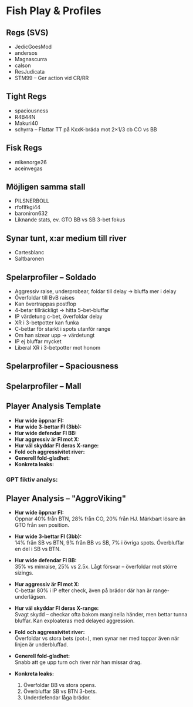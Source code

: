 # Fish Play & Profiles

## Regs (SVS)
- JedicGoesMod
- andersos
- Magnascurra
- calson
- ResJudicata
- STM99 – Ger action vid CR/RR

## Tight Regs
- spaciousness
- R4B44N
- Makuri40
- schyrra – Flattar TT på KxxK-bräda mot 2×1/3 cb CO vs BB

## Fisk Regs
- mikenorge26
- aceinvegas

## Möjligen samma stall
- PILSNERBOLL
- rfoflfkgi44
- baroniron632
- Liknande stats, ev. GTO BB vs SB 3-bet fokus

## Synar tunt, x:ar medium till river
- Cartesblanc
- Saltbaronen

## Spelarprofiler – Soldado
- Aggressiv raise, underprobear, foldar till delay → bluffa mer i delay
- Överfoldar till BvB raises
- Kan övertrappas postflop
- 4-betar tillräckligt → hitta 5-bet-bluffar
- IP värdetung c-bet, överfoldar delay
- XR i 3-betpotter kan funka
- C-bettar för starkt i spots utanför range
- Om han sizear upp → värdetungt
- IP ej bluffar mycket
- Liberal XR i 3-betpotter mot honom

## Spelarprofiler – Spaciousness


## Spelarprofiler – Mall
## Player Analysis Template

- **Hur wide öppnar FI:**  
- **Hur wide 3-bettar FI (3bb):**  
- **Hur wide defendar FI BB:**  
- **Hur aggressiv är FI mot X:**  
- **Hur väl skyddar FI deras X-range:**  
- **Fold och aggressivitet river:**  
- **Generell fold-gladhet:**  
- **Konkreta leaks:**  


### GPT fiktiv analys:
## Player Analysis – "AggroViking"

- **Hur wide öppnar FI:**  
  Öppnar 40% från BTN, 28% från CO, 20% från HJ. Märkbart lösare än GTO från sen position.

- **Hur wide 3-bettar FI (3bb):**  
  14% från SB vs BTN, 9% från BB vs SB, 7% i övriga spots. Överbluffar en del i SB vs BTN.

- **Hur wide defendar FI BB:**  
  35% vs minraise, 25% vs 2.5x. Lågt försvar – överfoldar mot större sizings.

- **Hur aggressiv är FI mot X:**  
  C-bettar 80% i IP efter check, även på brädor där han är range-underlägsen. 

- **Hur väl skyddar FI deras X-range:**  
  Svagt skydd – checkar ofta bakom marginella händer, men bettar tunna bluffar. Kan exploateras med delayed aggression.

- **Fold och aggressivitet river:**  
  Överfoldar vs stora bets (pot+), men synar ner med toppar även när linjen är underbluffad.

- **Generell fold-gladhet:**  
  Snabb att ge upp turn och river när han missar drag. 

- **Konkreta leaks:**  
  1. Överfoldar BB vs stora opens.  
  2. Överbluffar SB vs BTN 3-bets.  
  3. Underdefendar låga brädor.  
